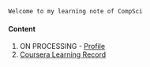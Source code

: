```
Welcome to my learning note of CompSci
```

#### Content
1. ON PROCESSING - [Profile](https://menghan-cmh.github.io/profile "profile")
2. [Coursera Learning Record](https://menghan-cmh.github.io/Coursera-Learning-Record/ "Coursera")
